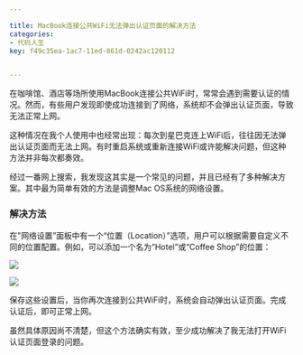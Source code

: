 ```yaml
---

title: MacBook连接公共WiFi无法弹出认证页面的解决方法
categories:
- 代码人生
key: f49c35ea-1ac7-11ed-861d-0242ac120112


---
```


在咖啡馆、酒店等场所使用MacBook连接公共WiFi时，常常会遇到需要认证的情况。然而，有些用户发现即使成功连接到了网络，系统却不会弹出认证页面，导致无法正常上网。

这种情况在我个人使用中也经常出现：每次到星巴克连上WiFi后，往往因无法弹出认证页面而无法上网。有时重启系统或重新连接WiFi或许能解决问题，但这种方法并非每次都奏效。

经过一番网上搜索，我发现这其实是一个常见的问题，并且已经有了多种解决方案。其中最为简单有效的方法是调整Mac OS系统的网络设置。

### 解决方法
在"网络设置”面板中有一个“位置（Location）”选项，用户可以根据需要自定义不同的位置配置。例如，可以添加一个名为“Hotel”或“Coffee Shop”的位置：

![](https://images.animesdata.com/news/2025/02/01/SCR-20250201-spdw.png)

![](https://images.animesdata.com/news/2025/02/01/SCR-20250201-stzk.png)

保存这些设置后，当你再次连接到公共WiFi时，系统会自动弹出认证页面。完成认证后，即可正常上网。

虽然具体原因尚不清楚，但这个方法确实有效，至少成功解决了我无法打开WiFi认证页面登录的问题。


